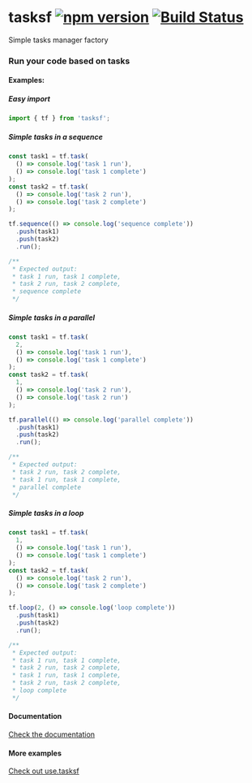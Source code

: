 # tasksf [![npm version](https://img.shields.io/npm/v/tasksf.svg?style=flat)](https://www.npmjs.com/package/tasksf) [![Build Status](https://img.shields.io/travis/ranapat/tasksf/master.svg?style=flat)](https://travis-ci.org/ranapat/tasksf)
Simple tasks manager factory

### Run your code based on tasks

#### Examples:

##### Easy import
```javascript
import { tf } from 'tasksf';
```

##### Simple tasks in a sequence
```javascript
const task1 = tf.task(
  () => console.log('task 1 run'),
  () => console.log('task 1 complete')
);
const task2 = tf.task(
  () => console.log('task 2 run'),
  () => console.log('task 2 complete')
);

tf.sequence(() => console.log('sequence complete'))
  .push(task1)
  .push(task2)
  .run();

/**
 * Expected output:
 * task 1 run, task 1 complete,
 * task 2 run, task 2 complete,
 * sequence complete
 */
```

##### Simple tasks in a parallel
```javascript
const task1 = tf.task(
  2,
  () => console.log('task 1 run'),
  () => console.log('task 1 complete')
);
const task2 = tf.task(
  1,
  () => console.log('task 2 run'),
  () => console.log('task 2 run')
);

tf.parallel(() => console.log('parallel complete'))
  .push(task1)
  .push(task2)
  .run();

/**
 * Expected output:
 * task 2 run, task 2 complete,
 * task 1 run, task 1 complete,
 * parallel complete
 */
```

##### Simple tasks in a loop
```javascript
const task1 = tf.task(
  1,
  () => console.log('task 1 run'),
  () => console.log('task 1 complete')
);
const task2 = tf.task(
  () => console.log('task 2 run'),
  () => console.log('task 2 complete')
);

tf.loop(2, () => console.log('loop complete'))
  .push(task1)
  .push(task2)
  .run();

/**
 * Expected output:
 * task 1 run, task 1 complete,
 * task 2 run, task 2 complete,
 * task 1 run, task 1 complete,
 * task 2 run, task 2 complete,
 * loop complete
 */
```

#### Documentation

[Check the documentation](http://github.com/ranapat/tasksf/blob/master/docs/docs.md)

#### More examples

[Check out use.tasksf](http://github.com/ranapat/use.tasksf)
